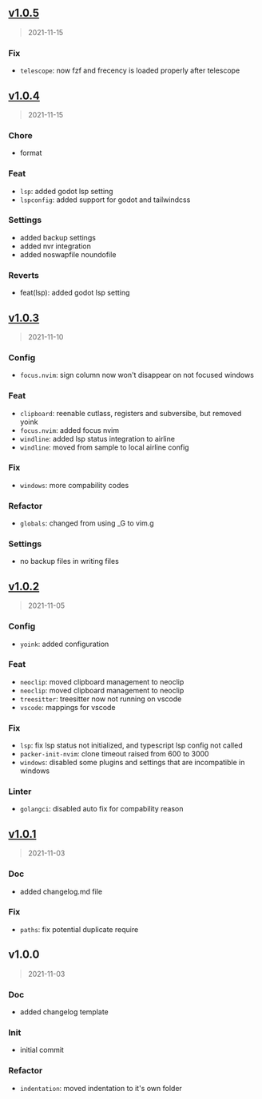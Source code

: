 
<a name="v1.0.5"></a>
## [v1.0.5](https://github.com/tigorlazuardi/nvim/compare/v1.0.4...v1.0.5)

> 2021-11-15

### Fix

* `telescope`: now fzf and frecency is loaded properly after telescope


<a name="v1.0.4"></a>
## [v1.0.4](https://github.com/tigorlazuardi/nvim/compare/v1.0.3...v1.0.4)

> 2021-11-15

### Chore

* format

### Feat

* `lsp`: added godot lsp setting
* `lspconfig`: added support for godot and tailwindcss

### Settings

* added backup settings
* added nvr integration
* added noswapfile noundofile

### Reverts

* feat(lsp): added godot lsp setting


<a name="v1.0.3"></a>
## [v1.0.3](https://github.com/tigorlazuardi/nvim/compare/v1.0.2...v1.0.3)

> 2021-11-10

### Config

* `focus.nvim`: sign column now won't disappear on not focused windows

### Feat

* `clipboard`: reenable cutlass, registers and subversibe, but removed yoink
* `focus.nvim`: added focus nvim
* `windline`: added lsp status integration to airline
* `windline`: moved from sample to local airline config

### Fix

* `windows`: more compability codes

### Refactor

* `globals`: changed from using _G to vim.g

### Settings

* no backup files in writing files


<a name="v1.0.2"></a>
## [v1.0.2](https://github.com/tigorlazuardi/nvim/compare/v1.0.1...v1.0.2)

> 2021-11-05

### Config

* `yoink`: added configuration

### Feat

* `neoclip`: moved clipboard management to neoclip
* `neoclip`: moved clipboard management to neoclip
* `treesitter`: treesitter now not running on vscode
* `vscode`: mappings for vscode

### Fix

* `lsp`: fix lsp status not initialized, and typescript lsp config not called
* `packer-init-nvim`: clone timeout raised from 600 to 3000
* `windows`: disabled some plugins and settings that are incompatible in windows

### Linter

* `golangci`: disabled auto fix for compability reason


<a name="v1.0.1"></a>
## [v1.0.1](https://github.com/tigorlazuardi/nvim/compare/v1.0.0...v1.0.1)

> 2021-11-03

### Doc

* added changelog.md file

### Fix

* `paths`: fix potential duplicate require


<a name="v1.0.0"></a>
## v1.0.0

> 2021-11-03

### Doc

* added changelog template

### Init

* initial commit

### Refactor

* `indentation`: moved indentation to it's own folder

